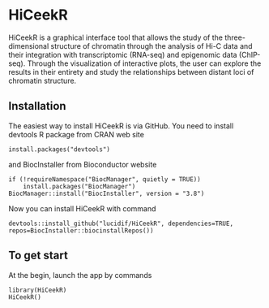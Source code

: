 # HiCeekR
HiCeekR is a graphical interface tool that allows the study of the three-dimensional structure of chromatin through the analysis of Hi-C data and their integration with transcriptomic (RNA-seq) and epigenomic data (ChIP-seq). Through the visualization of interactive plots, the user can explore the results in their entirety and study the relationships between distant loci of chromatin structure.

## Installation

The easiest way to install HiCeekR is via GitHub. You need to install devtools R package from CRAN web site 

````
install.packages("devtools")
````
and BiocInstaller from Bioconductor website

````
if (!requireNamespace("BiocManager", quietly = TRUE))
    install.packages("BiocManager")
BiocManager::install("BiocInstaller", version = "3.8")
````

Now you can install HiCeekR with command

````
devtools::install_github("lucidif/HiCeekR", dependencies=TRUE, repos=BiocInstaller::biocinstallRepos())
````

## To get start

At the begin, launch the app by commands

````
library(HiCeekR)
HiCeekR()
````
